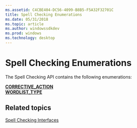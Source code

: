 ```yaml
---
ms.assetid: C4CBE404-DC56-4099-B8B5-F5A32F32701C
title: Spell Checking Enumerations
ms.date: 05/31/2018
ms.topic: article
ms.author: windowssdkdev
ms.prod: windows
ms.technology: desktop
---
```


# Spell Checking Enumerations

The Spell Checking API contains the following enumerations:

<dl>

[**CORRECTIVE\_ACTION**](/windows/win32/SpellCheck/ne-spellcheck-corrective_action?branch=master)  
[**WORDLIST\_TYPE**](/windows/win32/SpellCheck/ne-spellcheck-wordlist_type?branch=master)  
</dl>

## Related topics

<dl> <dt>

[Spell Checking Interfaces](spell-checker-interfaces.md)
</dt> </dl>

 

 



